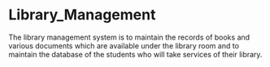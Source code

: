 # Library_Management
 The library management system is to maintain the records of books and various documents which are available under the library room and to maintain the database of the students who will take services of their library.
